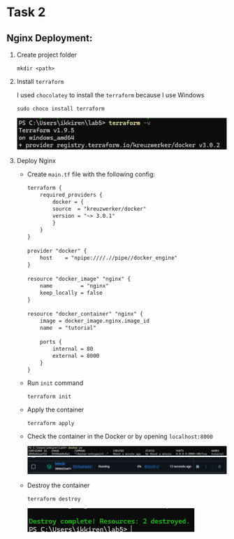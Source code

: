 # Task 2

## **Nginx Deployment:**

1. Create project folder

    ```shell
    mkdir <path>
    ```

2. Install `terraform`

    I used `chocolatey` to install the `terraform` because I use Windows

    ```shell
    sudo choco install terraform
    ```

    ![Here is the version of Terraform](images/terraform_v.png)

3. Deploy Nginx

    * Create `main.tf` file with the following config:

        ```shell
        terraform {
            required_providers {
                docker = {
                source  = "kreuzwerker/docker"
                version = "~> 3.0.1"
                }
            }
        }

        provider "docker" {
            host    = "npipe:////.//pipe//docker_engine"
        }

        resource "docker_image" "nginx" {
            name         = "nginx"
            keep_locally = false
        }

        resource "docker_container" "nginx" {
            image = docker_image.nginx.image_id
            name  = "tutorial"

            ports {
                internal = 80
                external = 8000
            }
        }
        ```

    * Run `init` command

        ```shell
        terraform init
        ```

    * Apply the container

        ```shell
        terraform apply
        ```

    * Check the container in the Docker or by opening `localhost:8000`

        ![Here is the docker-cli photo](images/docker_cont_shell.png)
        ![Here is the docker photo](images/docker_container.png)

    * Destroy the container

        ```shell
        terraform destroy
        ```

        ![Here is the destroy](images/terraform_destroy.png)
        




